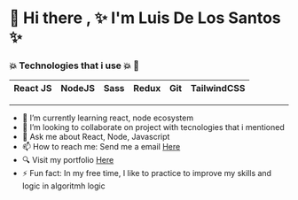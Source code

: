 # 👋 Hi there , ✨ I'm Luis De Los Santos ✨ 

<!--
**Aneudypq2004/Aneudypq2004** is a ✨ _special_ ✨ repository because its `README.md` (this file) appears on your GitHub profile.

Here are some ideas to get you started:

-->

###  :boom: Technologies that i use :boom: :100:

| React JS | NodeJS | Sass | Redux | Git | TailwindCSS
| ---------|--------|------|-------|-----|--------------

----

- 🌱 I’m currently learning react, node ecosystem
- 👯 I’m looking to collaborate on project with tecnologies that i mentioned
- 💬 Ask me about React, Node, Javascript
- 📫 How to reach me: Send me a email [Here](mailto:dluisaneudy82@gmail.com)
-  :mag: Visit my portfolio <a href="https://aneudypq.netlify.app" target="_blank">Here</a>
- ⚡ Fun fact:  In my free time, I like to practice to improve my skills and logic in algoritmh logic
